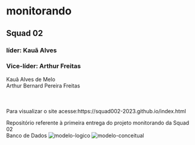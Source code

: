# monitorando
## Squad 02
### líder: Kauã Alves 
### Vice-líder: Arthur Freitas
<p> Kauã Alves de Melo</br>
Arthur Bernard Pereira Freitas </br> 
 </br> 
 </br> 
 </br> 
Para visualizar o site acesse:https://squad002-2023.github.io/index.html
</br>
</p>

Repositório referente à primeira entrega do projeto monitorando da Squad 02</br> 
Banco de Dados
![modelo-logico](https://github.com/Squad002-2023/monitorando/assets/142227461/2cef6be0-4913-4325-bb45-4b552633ced9)
![modelo-conceitual](https://github.com/Squad002-2023/monitorando/assets/142227461/98307065-d22d-4854-9bc6-2ec376c013fc)
